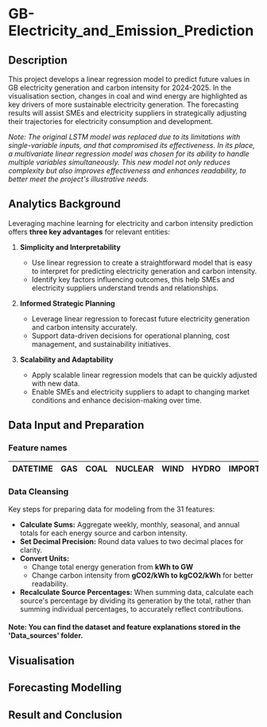 # GB-Electricity_and_Emission_Prediction

## Description 
This project develops a linear regression model to predict future values in GB electricity generation and carbon intensity for 2024-2025. In the visualisation section, changes in coal and wind energy are highlighted as key drivers of more sustainable electricity generation. The forecasting results will assist SMEs and electricity suppliers in strategically adjusting their trajectories for electricity consumption and development.

*Note: The original LSTM model was replaced due to its limitations with single-variable inputs, and that compromised its effectiveness. In its place, a multivariate linear regression model was chosen for its ability to handle multiple variables simultaneously. This new model not only reduces complexity but also improves effectiveness and enhances readability, to better meet the project's illustrative needs.*

## Analytics Background
Leveraging machine learning for electricity and carbon intensity prediction offers **three key advantages** for relevant entities:

1. **Simplicity and Interpretability**
   - Use linear regression to create a straightforward model that is easy to interpret for predicting electricity generation and carbon intensity.
   - Identify key factors influencing outcomes, this help SMEs and electricity suppliers understand trends and relationships.

2. **Informed Strategic Planning**
   - Leverage linear regression to forecast future electricity generation and carbon intensity accurately.
   - Support data-driven decisions for operational planning, cost management, and sustainability initiatives.

3. **Scalability and Adaptability**
   - Apply scalable linear regression models that can be quickly adjusted with new data.
   - Enable SMEs and electricity suppliers to adapt to changing market conditions and enhance decision-making over time.

## Data Input and Preparation

### Feature names
| DATETIME   | GAS  | COAL | NUCLEAR | WIND | HYDRO | IMPORTS | BIOMASS | OTHER | SOLAR | STORAGE | GENERATION | CARBON_INTENSITY | LOW_CARBON | ZERO_CARBON | RENEWABLE | FOSSIL | GAS_perc | COAL_perc | NUCLEAR_perc | WIND_perc | HYDRO_perc | IMPORTS_perc | BIOMASS_perc | OTHER_perc | SOLAR_perc | STORAGE_perc | GENERATION_perc | LOW_CARBON_perc | ZERO_CARBON_perc | RENEWABLE_perc | FOSSIL_perc |
|------------|------|------|---------|------|-------|---------|---------|-------|-------|---------|------------|------------------|------------|-------------|-----------|--------|----------|-----------|--------------|-----------|------------|--------------|-------------|------------|------------|--------------|----------------|-----------------|----------------|---------------|--------------|

### Data Cleansing  
Key steps for preparing data for modeling from the 31 features:

- **Calculate Sums:** Aggregate weekly, monthly, seasonal, and annual totals for each energy source and carbon intensity.
- **Set Decimal Precision:** Round data values to two decimal places for clarity.
- **Convert Units:**
  - Change total energy generation from **kWh to GW**
  - Change carbon intensity from **gCO2/kWh to kgCO2/kWh** for better readability.
- **Recalculate Source Percentages:** When summing data, calculate each source's percentage by dividing its generation by the total, rather than summing individual percentages, to accurately reflect contributions.

#### Note: You can find the dataset and feature explanations stored in the 'Data_sources' folder.

## Visualisation


## Forecasting Modelling

## Result and Conclusion
